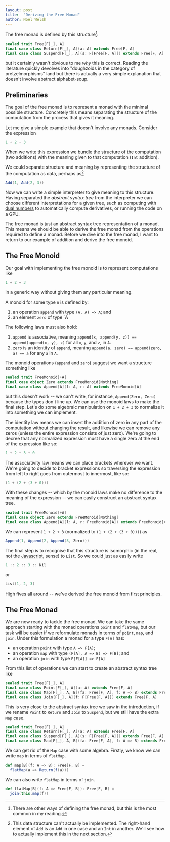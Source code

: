 ```yaml
---
layout: post
title:  "Deriving the Free Monad"
author: Noel Welsh
---
```


The free monad is defined by this structure[^defn]:

~~~ scala
sealed trait Free[F[_], A]
final case class Return[F[_], A](a: A) extends Free[F, A]
final case class Suspend[F[_], A](s: F[Free[F, A]]) extends Free[F, A]
~~~

but it certainly wasn't obvious to me *why* this is correct. Reading the literature quickly devolves into "doughzoids in the category of pretzelmorphisms" land but there is actually a very simple explanation that doesn't involve abstract alphabet-soup. 

<!-- break -->

## Preliminaries

The goal of the free monad is to represent a monad with the minimal possible structure. Concretely this means separating the structure of the computation from the process that gives it meaning.

Let me give a simple example that doesn't involve any monads. Consider the expression

~~~ scala
1 + 2 + 3
~~~

When we write this expression we bundle the structure of the computation (two additions) with the meaning given to that computation (`Int` addition).

We could separate structure and meaning by representing the structure of the computation as data, perhaps as[^oops]

~~~ scala
Add(1, Add(2, 3))
~~~

Now we can write a simple interpreter to give meaning to this structure. Having separated the *abstract syntax tree* from the interpreter we can choose different interpretations for a given tree, such as computing with [dual numbers][dual-numbers] to automatically compute derivatives, or running the code on a GPU.

The free monad is just an abstract syntax tree representation of a monad. This means we should be able to derive the free monad from the operations required to define a monad. Before we dive into the free monad, I want to return to our example of addition and derive the free monoid.


## The Free Monoid

Our goal with implementing the free monoid is to represent computations like

~~~ scala
1 + 2 + 3
~~~

in a generic way without giving them any particular meaning.

A monoid for some type `A` is defined by:

1. an operation `append` with type `(A, A) => A`; and
2. an element `zero` of type `A

The following laws must also hold:

1. `append` is associative, meaning `append(x, append(y, z)) == append(append(x, y), z)` for all `x`, `y`, and `z`, in `A`.
2. `zero` is an identity of `append`, meaning `append(a, zero) == append(zero, a) == a` for any `a` in `A`.

The monoid operations (`append` and `zero`) suggest we want a structure something like

~~~ scala
sealed trait FreeMonoid[+A]
final case object Zero extends FreeMonoid[Nothing]
final case class Append[A](l: A, r: A) extends FreeMonoid[A]
~~~

but this doesn't work -- we can't write, for instance, `Append(Zero, Zero)` because the types don't line up. We can use the monoid laws to make the final step. Let's do some algebraic manipulation on `1 + 2 + 3` to normalize it into something we can implement.

The identity law means we can insert the addition of zero in any part of the computation without changing the result, and likewise we can remove any zeros (unless the entire expression consists of just zero). We're going to decree that any normalized expression must have a single zero at the end of the expression like so: 

~~~ scala
1 + 2 + 3 + 0
~~~

The associativity law means we can place brackets wherever we want. We're going to decide to bracket expressions so traversing the expression from left to right goes from outermost to innermost, like so:

~~~ scala
(1 + (2 + (3 + 0)))
~~~

With these changes -- which by the monoid laws make no difference to the meaning of the expression -- we can easily construct an abstract syntax tree.

~~~ scala
sealed trait FreeMonoid[+A]
final case object Zero extends FreeMonoid[Nothing]
final case class Append[A](l: A, r: FreeMonoid[A]) extends FreeMonoid[A]
~~~

We can represent `1 + 2 + 3` (normalized to `(1 + (2 + (3 + 0)))`) as

~~~ scala
Append(1, Append(2, Append(3, Zero)))
~~~

The final step is to recognise that this structure is isomorphic (in the real, not the [Javascript][js-iso], sense) to `List`. So we could just as easily write

~~~ scala
1 :: 2 :: 3 :: Nil
~~~

or

~~~ scala
List(1, 2, 3)
~~~

High fives all around -- we've derived the free monoid from first principles.

## The Free Monad

We are now ready to tackle the free monad. We can take the same approach starting with the monad operations `point` and `flatMap`, but our task will be easier if we reformulate monads in terms of `point`, `map`, and `join`. Under this formulation a monad for a type `F[A]` has:

- an operation `point` with type `A => F[A]`;
- an operation `map` with type `(F[A], A => B) => F[B]`; and
- an operation `join` with type `F[F[A]] => F[A]`

From this list of operations we can start to create an abstract syntax tree like

~~~ scala
sealed trait Free[F[_], A]
final case class Point[F[_], A](a: A) extends Free[F, A]
final case class Map[F[_], A, B](fa: Free[F, A], f: A => B) extends Free[F, B]
final case class Join[F[_], A](f: F[Free[F, A]]) extends Free[F, A]
~~~

This is very close to the abstract syntax tree we saw in the introduction, if we rename `Point` to `Return` and `Join` to `Suspend`, but we still have the extra `Map` case.

~~~ scala
sealed trait Free[F[_], A]
final case class Return[F[_], A](a: A) extends Free[F, A]
final case class Suspend[F[_], A](s: F[Free[F, A]]) extends Free[F, A]
final case class Map[F[_], A, B](fa: Free[F, A], f: A => B) extends Free[F, B]
~~~

We can get rid of the `Map` case with some algebra. Firstly, we know we can write `map` in terms of `flatMap`.

~~~ scala
def map[B](f: A => B): Free[F, B] =
  flatMap(a => Return(f(a)))
~~~

We can also write `flatMap` in terms of `join`.

~~~ scala
def flatMap[B](f: A => Free[F, B]): Free[F, B] =
  join(this.map(f))
~~~

[dual-numbers]: http://en.wikipedia.org/wiki/Dual_number
[js-iso]: http://isomorphic.net/

[^defn]: There are other ways of defining the free monad, but this is the most common in my reading.
[^oops]: This data structure can't actually be implemented. The right-hand element of `Add` is an `Add` in one case and an `Int` in another. We'll see how to actually implement this in the next section.





